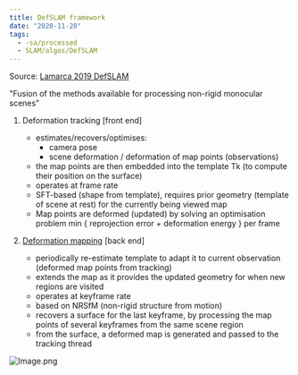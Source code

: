 ```yaml
---
title: DefSLAM framework
date: "2020-11-20"
tags:
  - -sa/processed
  - SLAM/algos/DefSLAM
---
```


Source: [Lamarca 2019 DefSLAM](lamarca-2019-defslam.md)

"Fusion of the methods available for processing non-rigid monocular scenes"

1.  Deformation tracking \[front end\]
    *   estimates/recovers/optimises:
        *   camera pose
        *   scene deformation / deformation of map points (observations)
    *   the map points are then embedded into the template Tk (to compute their position on the surface)
    *   operates at frame rate
    *   SFT-based (shape from template), requires prior geometry (template of scene at rest) for the currently being viewed map
    *   Map points are deformed (updated) by solving an optimisation problem
        min { reprojection error + deformation energy } per frame
        
2.  [Deformation mapping](deformation-mapping.md) \[back end\]
    *   periodically re-estimate template to adapt it to current observation (deformed map points from tracking)
    *   extends the map as it provides the updated geometry for when new regions are visited
    *   operates at keyframe rate
    *   based on NRSfM (non-rigid structure from motion)
    *   recovers a surface for the last keyframe, by processing the map points of several keyframes from the same scene region
    *   from the surface, a deformed map is generated and passed to the tracking thread

![Image.png](./_resources/DefSLAM_framework.resources/Image.png)


